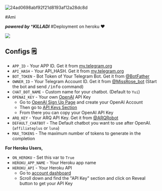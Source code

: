 ![24ad0698abf92f21d8193af12a28dc8d](https://github.com/Killadi-here/Ami/assets/118595331/aee26fd5-de84-4b98-85c5-6820445224e4)

#Ami

***powered by***
****KILLADI***
#Deployment on heroku ❤️

<a href="https://www.heroku.com/deploy?template=https://github.com/Killadi-here/Ami">
  <img src="https://www.herokucdn.com/deploy/button.svg">
</a>


## Configs 🗒️

- `APP_ID` - Your APP ID. Get it from [my.telegram.org](my.telegram.org)
- `API_HASH` - Your API_HASH. Get it from [my.telegram.org](my.telegram.org)
- `BOT_TOKEN` - Bot Token of Your Telegram Bot. Get it from [@BotFather](https://t.me/BotFather)
- `OWNER_ID` - Your Telegram Account ID. Get it from [@MissRose_bot](https://t.me/MissRose_bot) (Start the bot and send <samp>/info</samp> command)
- `CHAT_BOT_NAME` - Custom name for your chatbot. (Default to `Yui`)
- `OPENAI_KEY` - Your own [OpenAI](https://openai.com/) API Key
  - Go to [OpenAI Sign Up Page](https://beta.openai.com/signup) and create your OpenAI Account
  - Then go to [API Keys Section](https://beta.openai.com/account/api-keys)
  - From there you can copy your OpenAI API Key
- `ARQ_KEY` - Your ARQ API Key. Get it from [@ARQRobot](https://t.me/ARQRobot)
- `DEFAULT_CHATBOT` - The Default chatbot you want to use after OpenAI. (`affiliateplus` or `luna`)
- `MAX_TOKENS` - The maximum number of tokens to generate in the completion

**For Heroku Users,**

- `ON_HEROKU` - Set this var to `True`
- `HEROKU_APP_NAME` - Your Heroku app name
- `HEROKU_API` - Your Heroku API
  - Go to [account dashboard](https://dashboard.heroku.com/account)
  - Scroll down and find the "API Key" section and click on Reveal button to get your API Key
